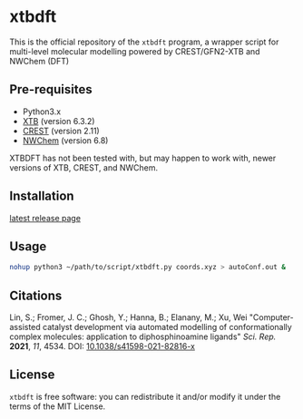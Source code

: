 # xtbdft

This is the official repository of the `xtbdft` program, a wrapper script for multi-level molecular modelling powered by CREST/GFN2-XTB and NWChem (DFT)

## Pre-requisites
- Python3.x
- [XTB](https://github.com/grimme-lab/xtb/releases) (version 6.3.2)
- [CREST](https://github.com/grimme-lab/crest/releases) (version 2.11)
- [NWChem](https://github.com/nwchemgit/nwchem/releases) (version 6.8)

XTBDFT has not been tested with, but may happen to work with, newer versions of XTB, CREST, and NWChem.

## Installation
[latest release page](https://github.com/sibo/xtbdft/releases/latest)

## Usage
```bash
nohup python3 ~/path/to/script/xtbdft.py coords.xyz > autoConf.out &
```

## Citations

Lin, S.; Fromer, J. C.; Ghosh, Y.; Hanna, B.; Elanany, M.; Xu, Wei "Computer-assisted catalyst development via automated modelling of conformationally complex molecules: application to diphosphinoamine ligands" <i>Sci. Rep.</i> <b>2021</b>, <i>11</i>, 4534. DOI: <a href="https://doi.org/10.1038/s41598-021-82816-x">10.1038/s41598-021-82816-x</a>

## License

`xtbdft` is free software: you can redistribute it and/or modify it under
the terms of the MIT License.


